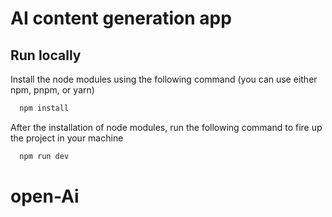 # AI content generation app

## Run locally

Install the node modules using the following command (you can use either npm, pnpm, or yarn)

```bash
  npm install
```

After the installation of node modules, run the following command to fire up the project in your machine

```bash
  npm run dev
```
# open-Ai
